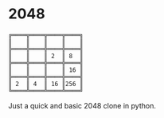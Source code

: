 # 2048

    ╔════╦════╦════╦════╗
    ║    ║    ║    ║    ║
    ╠════╬════╬════╬════╣
    ║    ║    ║ 2  ║ 8  ║
    ╠════╬════╬════╬════╣
    ║    ║    ║    ║ 16 ║
    ╠════╬════╬════╬════╣
    ║ 2  ║ 4  ║ 16 ║256 ║
    ╚════╩════╩════╩════╝


Just a quick and basic 2048 clone in python.
